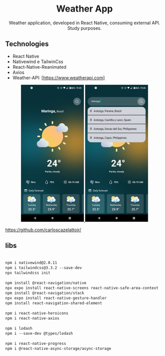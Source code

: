 

# <div align="center">
  <h1 align="center">Weather App</h1>
</div>
<p align="center">
        Weather application, developed in React Native, consuming external API. Study purposes.
    <br />
 </p>


## Technologies

- React Native
- Nativewind e TailwinCss
- React-Native-Reanimated
- Axios
- Weather-API: [https://www.weatherapi.com]


 
<div align="center">
  <a href="#">
      <img src="https://github.com/carloscazelattojr/weather-app/blob/main/assets/p1.jpeg" width="200" alt="preview" />
    <img src="https://github.com/carloscazelattojr/weather-app/blob/main/assets/p2.jpeg" width="200" alt="preview" />      
  </a>
</div>

https://github.com/carloscazelattojr/


## libs
 
```

npm i nativewind@2.0.11
npm i tailwindcss@3.3.2 --save-dev
npx tailwindcss init

npm install @react-navigation/native
npx expo install react-native-screens react-native-safe-area-context
npm install @react-navigation/stack
npx expo install react-native-gesture-handler
npm install react-navigation-shared-element

npm i react-native-heroicons
npm i react-native-axios

npm i lodash
npm i --save-dev @types/lodash

npm i react-native-progress
npm i @react-native-async-storage/async-storage

```
